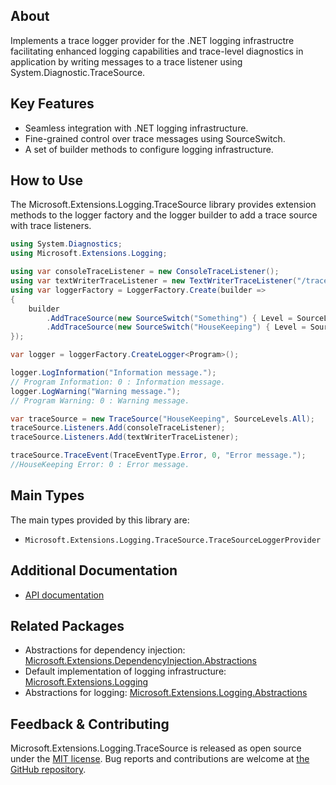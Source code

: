 ## About

<!-- A description of the package and where one can find more documentation -->

Implements a trace logger provider for the .NET logging infrastructre facilitating enhanced logging capabilities and trace-level diagnostics in application by writing messages to a trace listener using System.Diagnostic.TraceSource.

## Key Features

<!-- The key features of this package -->

* Seamless integration with .NET logging infrastructure.
* Fine-grained control over trace messages using SourceSwitch.
* A set of builder methods to configure logging infrastructure.

## How to Use

<!-- A compelling example on how to use this package with code, as well as any specific guidelines for when to use the package -->

The Microsoft.Extensions.Logging.TraceSource library provides extension methods to the logger factory and the logger builder to add a trace source with trace listeners.

```csharp
using System.Diagnostics;
using Microsoft.Extensions.Logging;

using var consoleTraceListener = new ConsoleTraceListener();
using var textWriterTraceListener = new TextWriterTraceListener("/traces.txt");
using var loggerFactory = LoggerFactory.Create(builder =>
{
    builder
        .AddTraceSource(new SourceSwitch("Something") { Level = SourceLevels.All }, consoleTraceListener)
        .AddTraceSource(new SourceSwitch("HouseKeeping") { Level = SourceLevels.All }, textWriterTraceListener);
});

var logger = loggerFactory.CreateLogger<Program>();

logger.LogInformation("Information message.");
// Program Information: 0 : Information message.
logger.LogWarning("Warning message.");
// Program Warning: 0 : Warning message.

var traceSource = new TraceSource("HouseKeeping", SourceLevels.All);
traceSource.Listeners.Add(consoleTraceListener);
traceSource.Listeners.Add(textWriterTraceListener);

traceSource.TraceEvent(TraceEventType.Error, 0, "Error message.");
//HouseKeeping Error: 0 : Error message.
```

## Main Types

<!-- The main types provided in this library -->

The main types provided by this library are:

* `Microsoft.Extensions.Logging.TraceSource.TraceSourceLoggerProvider`

## Additional Documentation

<!-- Links to further documentation. Remove conceptual documentation if not available for the library. -->

* [API documentation](https://learn.microsoft.com/en-us/dotnet/api/microsoft.extensions.logging.tracesource)

## Related Packages

<!-- The related packages associated with this package -->

* Abstractions for dependency injection: [Microsoft.Extensions.DependencyInjection.Abstractions](https://www.nuget.org/packages/Microsoft.Extensions.DependencyInjection.Abstractions/)
* Default implementation of logging infrastructure: [Microsoft.Extensions.Logging](https://www.nuget.org/packages/Microsoft.Extensions.Logging/)
* Abstractions for logging: [Microsoft.Extensions.Logging.Abstractions](https://www.nuget.org/packages/Microsoft.Extensions.Logging.Abstractions/)

## Feedback & Contributing

<!-- How to provide feedback on this package and contribute to it -->

Microsoft.Extensions.Logging.TraceSource is released as open source under the [MIT license](https://licenses.nuget.org/MIT). Bug reports and contributions are welcome at [the GitHub repository](https://github.com/dotnet/runtime).